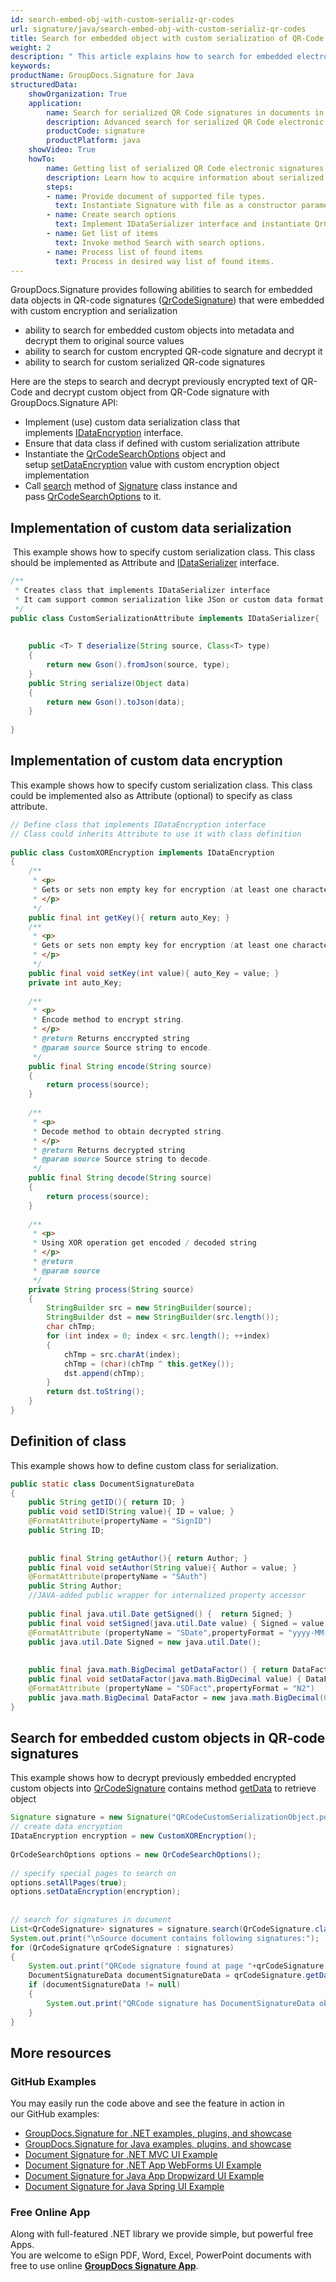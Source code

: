 ```yaml
---
id: search-embed-obj-with-custom-serializ-qr-codes
url: signature/java/search-embed-obj-with-custom-serializ-qr-codes
title: Search for embedded object with custom serialization of QR-Code signatures
weight: 2
description: " This article explains how to search for embedded electronic signatures with custom serialization in QR-code electronic signatures. This topic contains example of custom serialization, class definition and search for serialized objects in the QR-codes with GroupDocs.Signature."
keywords: 
productName: GroupDocs.Signature for Java
structuredData:
    showOrganization: True
    application:    
        name: Search for serialized QR Code signatures in documents in Java    
        description: Advanced search for serialized QR Code electronic signatures in various documents with Java language and GroupDocs.Signature for Java APIs
        productCode: signature
        productPlatform: java 
    showVideo: True
    howTo:
        name: Getting list of serialized QR Code electronic signatures using Java 
        description: Learn how to acquire information about serialized QR Code electronic signatures in documents with Java
        steps:
        - name: Provide document of supported file types.
          text: Instantiate Signature with file as a constructor parameter. You can pass either file path or file stream. 
        - name: Create search options 
          text: Implement IDataSerializer interface and instantiate QrCodeSearchOptions object providing serialization object.
        - name: Get list of items 
          text: Invoke method Search with search options.
        - name: Process list of found items
          text: Process in desired way list of found items.
---
```

GroupDocs.Signature provides following abilities to search for embedded data objects in QR-code signatures ([QrCodeSignature](https://apireference.groupdocs.com/java/signature/com.groupdocs.signature.domain.signatures/QrCodeSignature)) that were embedded with custom encryption and serialization 

*   ability to search for embedded custom objects into metadata and decrypt them to original source values
*   ability to search for custom encrypted QR-code signature and decrypt it
*   ability to search for custom serialized QR-code signatures  

Here are the steps to search and decrypt previously encrypted text of QR-Code and decrypt custom object from QR-Code signature with GroupDocs.Signature API:

*   Implement (use) custom data serialization class that implements [IDataEncryption](https://apireference.groupdocs.com/java/signature/com.groupdocs.signature.domain.extensions.encryption/IDataEncryption) interface.    
*   Ensure that data class if defined with custom serialization attribute      
*   Instantiate the [QrCodeSearchOptions](https://apireference.groupdocs.com/java/signature/com.groupdocs.signature.options.search/QrCodeSearchOptions) object and setup [setDataEncryption](https://apireference.groupdocs.com/java/signature/com.groupdocs.signature.options.search/QrCodeSearchOptions#setDataEncryption(com.groupdocs.signature.domain.extensions.encryption.IDataEncryption)) value with custom encryption object implementation      
*   Call [search](https://apireference.groupdocs.com/java/signature/com.groupdocs.signature/Signature#search(java.lang.Class,%20com.groupdocs.signature.options.search.SearchOptions)) method of [Signature](https://apireference.groupdocs.com/java/signature/com.groupdocs.signature/Signature) class instance and pass [QrCodeSearchOptions](https://apireference.groupdocs.com/java/signature/com.groupdocs.signature.options.search/QrCodeSearchOptions) to it.
     

## Implementation of custom data serialization

 This example shows how to specify custom serialization class. This class should be implemented as Attribute and [IDataSerializer](https://apireference.groupdocs.com/signature/java/com.groupdocs.signature.domain.extensions.serialization/IDataSerializer) interface.

```java
/**
 * Creates class that implements IDataSerializer interface
 * It cam support common serialization like JSon or custom data format
 */
public class CustomSerializationAttribute implements IDataSerializer{
 
 
    public <T> T deserialize(String source, Class<T> type)
    {
        return new Gson().fromJson(source, type);
    }
    public String serialize(Object data)
    {
        return new Gson().toJson(data);
    }
 
}
```

## Implementation of custom data encryption

This example shows how to specify custom serialization class. This class could be implemented also as Attribute (optional) to specify as class attribute.

```java
// Define class that implements IDataEncryption interface
// Class could inherits Attribute to use it with class definition
 
public class CustomXOREncryption implements IDataEncryption
{
    /**
     * <p>
     * Gets or sets non empty key for encryption (at least one character)
     * </p>
     */
    public final int getKey(){ return auto_Key; }
    /**
     * <p>
     * Gets or sets non empty key for encryption (at least one character)
     * </p>
     */
    public final void setKey(int value){ auto_Key = value; }
    private int auto_Key;
 
    /**
     * <p>
     * Encode method to encrypt string.
     * </p>
     * @return Returns enccrypted string
     * @param source Source string to encode.
     */
    public final String encode(String source)
    {
        return process(source);
    }
 
    /**
     * <p>
     * Decode method to obtain decrypted string.
     * </p>
     * @return Returns decrypted string
     * @param source Source string to decode.
     */
    public final String decode(String source)
    {
        return process(source);
    }
 
    /**
     * <p>
     * Using XOR operation get encoded / decoded string
     * </p>
     * @return
     * @param source
     */
    private String process(String source)
    {
        StringBuilder src = new StringBuilder(source);
        StringBuilder dst = new StringBuilder(src.length());
        char chTmp;
        for (int index = 0; index < src.length(); ++index)
        {
            chTmp = src.charAt(index);
            chTmp = (char)(chTmp ^ this.getKey());
            dst.append(chTmp);
        }
        return dst.toString();
    }
}
```

## Definition of class

This example shows how to define custom class for serialization.

```java
public static class DocumentSignatureData
{
    public String getID(){ return ID; }
    public void setID(String value){ ID = value; }
    @FormatAttribute(propertyName = "SignID")
    public String ID;
 
 
    public final String getAuthor(){ return Author; }
    public final void setAuthor(String value){ Author = value; }
    @FormatAttribute(propertyName = "SAuth")
    public String Author;
    //JAVA-added public wrapper for internalized property accessor
 
    public final java.util.Date getSigned() {  return Signed; }
    public final void setSigned(java.util.Date value) { Signed = value; }
    @FormatAttribute (propertyName = "SDate",propertyFormat = "yyyy-MM-dd")
    public java.util.Date Signed = new java.util.Date();
 
 
    public final java.math.BigDecimal getDataFactor() { return DataFactor; }
    public final void setDataFactor(java.math.BigDecimal value) { DataFactor = value; }
    @FormatAttribute (propertyName = "SDFact",propertyFormat = "N2")
    public java.math.BigDecimal DataFactor = new java.math.BigDecimal(0.01);
}
```

## Search for embedded custom objects in QR-code signatures

This example shows how to decrypt previously embedded encrypted custom objects into [QrCodeSignature](https://apireference.groupdocs.com/signature/java/com.groupdocs.signature.domain.signatures/QrCodeSignature) contains method [getData](https://apireference.groupdocs.com/signature/java/com.groupdocs.signature.domain.signatures/QrCodeSignature#getData(java.lang.Class)) to retrieve object

```java
Signature signature = new Signature("QRCodeCustomSerializationObject.pdf");
// create data encryption
IDataEncryption encryption = new CustomXOREncryption();
 
QrCodeSearchOptions options = new QrCodeSearchOptions();
 
// specify special pages to search on
options.setAllPages(true);
options.setDataEncryption(encryption);
 
 
// search for signatures in document
List<QrCodeSignature> signatures = signature.search(QrCodeSignature.class,options);
System.out.print("\nSource document contains following signatures:");
for (QrCodeSignature qrCodeSignature : signatures)
{
    System.out.print("QRCode signature found at page "+qrCodeSignature.getPageNumber()+" with type "+ qrCodeSignature.getEncodeType());
    DocumentSignatureData documentSignatureData = qrCodeSignature.getData(DocumentSignatureData.class);
    if (documentSignatureData != null)
    {
        System.out.print("QRCode signature has DocumentSignatureData object:\n ID = " + documentSignatureData.getID() + ", Author = " + documentSignatureData.getAuthor() + ", Signed = " + documentSignatureData.getSigned() + ", DataFactor "+documentSignatureData.getDataFactor());
    }
}
```

## More resources 

### GitHub Examples  

You may easily run the code above and see the feature in action in our GitHub examples:

*   [GroupDocs.Signature for .NET examples, plugins, and showcase](https://github.com/groupdocs-signature/GroupDocs.Signature-for-.NET)    
*   [GroupDocs.Signature for Java examples, plugins, and showcase](https://github.com/groupdocs-signature/GroupDocs.Signature-for-Java)    
*   [Document Signature for .NET MVC UI Example](https://github.com/groupdocs-signature/GroupDocs.Signature-for-.NET-MVC)    
*   [Document Signature for .NET App WebForms UI Example](https://github.com/groupdocs-signature/GroupDocs.Signature-for-.NET-WebForms)    
*   [Document Signature for Java App Dropwizard UI Example](https://github.com/groupdocs-signature/GroupDocs.Signature-for-Java-Dropwizard)   
*   [Document Signature for Java Spring UI Example](https://github.com/groupdocs-signature/GroupDocs.Signature-for-Java-Spring)
    

### Free Online App  

Along with full-featured .NET library we provide simple, but powerful free Apps.  
You are welcome to eSign PDF, Word, Excel, PowerPoint documents with free to use online **[GroupDocs Signature App](https://products.groupdocs.app/signature)**.
